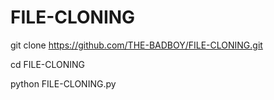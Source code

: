 # FILE-CLONING  


git clone https://github.com/THE-BADBOY/FILE-CLONING.git


cd FILE-CLONING



python FILE-CLONING.py




